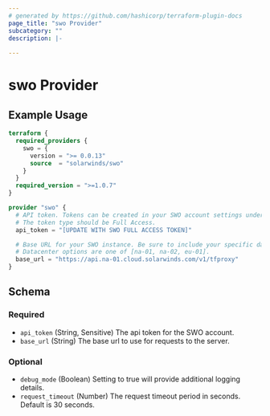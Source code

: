 ```yaml
---
# generated by https://github.com/hashicorp/terraform-plugin-docs
page_title: "swo Provider"
subcategory: ""
description: |-
  
---
```


# swo Provider



## Example Usage

```terraform
terraform {
  required_providers {
    swo = {
      version = ">= 0.0.13"
      source  = "solarwinds/swo"
    }
  }
  required_version = ">=1.0.7"
}

provider "swo" {
  # API token. Tokens can be created in your SWO account settings under API tokens.
  # The token type should be Full Access.
  api_token = "[UPDATE WITH SWO FULL ACCESS TOKEN]"

  # Base URL for your SWO instance. Be sure to include your specific datacenter.
  # Datacenter options are one of [na-01, na-02, eu-01].
  base_url = "https://api.na-01.cloud.solarwinds.com/v1/tfproxy"
}
```

<!-- schema generated by tfplugindocs -->
## Schema

### Required

- `api_token` (String, Sensitive) The api token for the SWO account.
- `base_url` (String) The base url to use for requests to the server.

### Optional

- `debug_mode` (Boolean) Setting to true will provide additional logging details.
- `request_timeout` (Number) The request timeout period in seconds. Default is 30 seconds.
